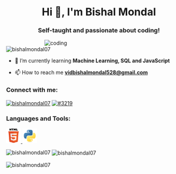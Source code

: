 <h1 align="center">Hi 👋, I'm Bishal Mondal</h1>
<h3 align="center">Self-taught and passionate about coding!</h3>
<img align="right"alt="coding"width="400"src="https://camo.githubusercontent.com/cae12fddd9d6982901d82580bdf321d81fb299141098ca1c2d4891870827bf17/68747470733a2f2f6d69726f2e6d656469756d2e636f6d2f6d61782f313336302f302a37513379765349765f7430696f4a2d5a2e676966"

<p align="left"> <img src="https://komarev.com/ghpvc/?username=bishalmondal07&label=Profile%20views&color=0e75b6&style=flat" alt="bishalmondal07" /> </p>


- 🌱 I’m currently learning **Machine Learning, SQL and JavaScript**

- 📫 How to reach me **vidbishalmondal528@gmail.com**

<h3 align="left">Connect with me:</h3>
<p align="left">
<a href="https://stackoverflow.com/users/16794050/bishal-mondal" target="blank"><img align="center" src="https://raw.githubusercontent.com/rahuldkjain/github-profile-readme-generator/master/src/images/icons/Social/stack-overflow.svg" alt="bishalmondal07" height="30" width="40" /></a>
<a href="https://discord.gg/#3219" target="blank"><img align="center" src="https://raw.githubusercontent.com/rahuldkjain/github-profile-readme-generator/master/src/images/icons/Social/discord.svg" alt="#3219" height="30" width="40" /></a>
</p>

<h3 align="left">Languages and Tools:</h3>
<p align="left"> <a href="https://www.w3.org/html/" target="_blank" rel="noreferrer"> <img src="https://raw.githubusercontent.com/devicons/devicon/master/icons/html5/html5-original-wordmark.svg" alt="html5" width="40" height="40"/> </a> <a href="https://www.python.org" target="_blank" rel="noreferrer"> <img src="https://raw.githubusercontent.com/devicons/devicon/master/icons/python/python-original.svg" alt="python" width="40" height="40"/> </a> </p>

<p><img align="left" src="https://github-readme-stats.vercel.app/api/top-langs?username=bishalmondal07&show_icons=true&locale=en&layout=compact" alt="bishalmondal07" /></p>

<p>&nbsp;<img align="center" src="https://github-readme-stats.vercel.app/api?username=bishalmondal07&show_icons=true&locale=en" alt="bishalmondal07" /></p>

<p><img align="center" src="https://github-readme-streak-stats.herokuapp.com/?user=bishalmondal07&" alt="bishalmondal07" /></p>

